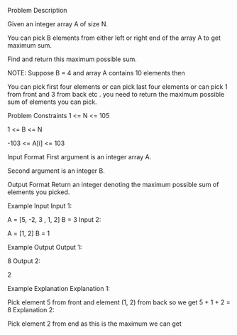 Problem Description

Given an integer array A of size N.

You can pick B elements from either left or right end of the array A to get maximum sum.

Find and return this maximum possible sum.

NOTE: Suppose B = 4 and array A contains 10 elements then

You can pick first four elements or can pick last four elements or can pick 1 from front and 3 from back etc . you need to return the maximum possible sum of elements you can pick.


Problem Constraints
1 <= N <= 105

1 <= B <= N

-103 <= A[i] <= 103



Input Format
First argument is an integer array A.

Second argument is an integer B.



Output Format
Return an integer denoting the maximum possible sum of elements you picked.



Example Input
Input 1:

 A = [5, -2, 3 , 1, 2]
 B = 3
Input 2:

 A = [1, 2]
 B = 1


Example Output
Output 1:

 8
Output 2:

 2


Example Explanation
Explanation 1:

 Pick element 5 from front and element (1, 2) from back so we get 5 + 1 + 2 = 8
Explanation 2:

 Pick element 2 from end as this is the maximum we can get
